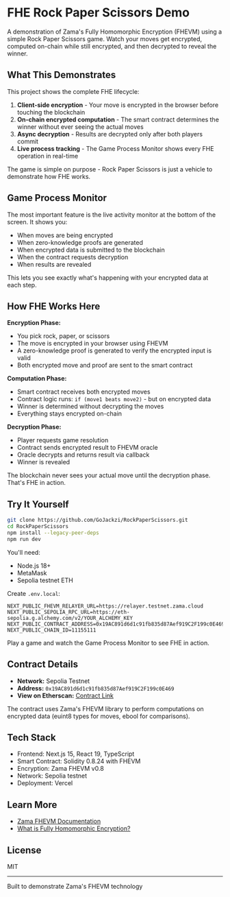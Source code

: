 # FHE Rock Paper Scissors Demo

A demonstration of Zama's Fully Homomorphic Encryption (FHEVM) using a simple Rock Paper Scissors game. Watch your moves get encrypted, computed on-chain while still encrypted, and then decrypted to reveal the winner.

## What This Demonstrates

This project shows the complete FHE lifecycle:

1. **Client-side encryption** - Your move is encrypted in the browser before touching the blockchain
2. **On-chain encrypted computation** - The smart contract determines the winner without ever seeing the actual moves
3. **Async decryption** - Results are decrypted only after both players commit
4. **Live process tracking** - The Game Process Monitor shows every FHE operation in real-time

The game is simple on purpose - Rock Paper Scissors is just a vehicle to demonstrate how FHE works.

## Game Process Monitor

The most important feature is the live activity monitor at the bottom of the screen. It shows you:

- When moves are being encrypted
- When zero-knowledge proofs are generated
- When encrypted data is submitted to the blockchain
- When the contract requests decryption
- When results are revealed

This lets you see exactly what's happening with your encrypted data at each step.

## How FHE Works Here

**Encryption Phase:**
- You pick rock, paper, or scissors
- The move is encrypted in your browser using FHEVM
- A zero-knowledge proof is generated to verify the encrypted input is valid
- Both encrypted move and proof are sent to the smart contract

**Computation Phase:**
- Smart contract receives both encrypted moves
- Contract logic runs: `if (move1 beats move2)` - but on encrypted data
- Winner is determined without decrypting the moves
- Everything stays encrypted on-chain

**Decryption Phase:**
- Player requests game resolution
- Contract sends encrypted result to FHEVM oracle
- Oracle decrypts and returns result via callback
- Winner is revealed

The blockchain never sees your actual move until the decryption phase. That's FHE in action.

## Try It Yourself

```bash
git clone https://github.com/GoJackzi/RockPaperScissors.git
cd RockPaperScissors
npm install --legacy-peer-deps
npm run dev
```

You'll need:
- Node.js 18+
- MetaMask
- Sepolia testnet ETH

Create `.env.local`:
```env
NEXT_PUBLIC_FHEVM_RELAYER_URL=https://relayer.testnet.zama.cloud
NEXT_PUBLIC_SEPOLIA_RPC_URL=https://eth-sepolia.g.alchemy.com/v2/YOUR_ALCHEMY_KEY
NEXT_PUBLIC_CONTRACT_ADDRESS=0x19AC891d6d1c91fb835d87Aef919C2F199c0E469
NEXT_PUBLIC_CHAIN_ID=11155111
```

Play a game and watch the Game Process Monitor to see FHE in action.

## Contract Details

- **Network:** Sepolia Testnet
- **Address:** `0x19AC891d6d1c91fb835d87Aef919C2F199c0E469`
- **View on Etherscan:** [Contract Link](https://sepolia.etherscan.io/address/0x19AC891d6d1c91fb835d87Aef919C2F199c0E469)

The contract uses Zama's FHEVM library to perform computations on encrypted data (euint8 types for moves, ebool for comparisons).

## Tech Stack

- Frontend: Next.js 15, React 19, TypeScript
- Smart Contract: Solidity 0.8.24 with FHEVM
- Encryption: Zama FHEVM v0.8
- Network: Sepolia testnet
- Deployment: Vercel

## Learn More

- [Zama FHEVM Documentation](https://docs.zama.ai/fhevm)
- [What is Fully Homomorphic Encryption?](https://en.wikipedia.org/wiki/Homomorphic_encryption)

## License

MIT

---

Built to demonstrate Zama's FHEVM technology